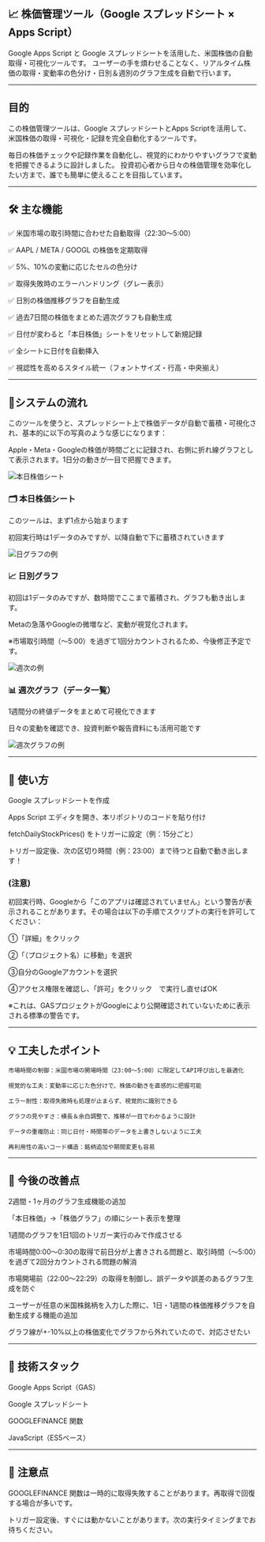## 📈 株価管理ツール（Google スプレッドシート × Apps Script）

Google Apps Script と Google スプレッドシートを活用した、米国株価の自動取得・可視化ツールです。 ユーザーの手を煩わせることなく、リアルタイム株価の取得・変動率の色分け・日別＆週別のグラフ生成を自動で行います。

---

## 目的

この株価管理ツールは、Google スプレッドシートとApps Scriptを活用して、米国株価の取得・可視化・記録を完全自動化するツールです。

毎日の株価チェックや記録作業を自動化し、視覚的にわかりやすいグラフで変動を把握できるように設計しました。 投資初心者から日々の株価管理を効率化したい方まで、誰でも簡単に使えることを目指しています。

---

## 🛠 主な機能

✅ 米国市場の取引時間に合わせた自動取得（22:30〜5:00）

✅ AAPL / META / GOOGL の株価を定期取得

✅ 5%、10%の変動に応じたセルの色分け

✅ 取得失敗時のエラーハンドリング（グレー表示）

✅ 日別の株価推移グラフを自動生成

✅ 過去7日間の株価をまとめた週次グラフも自動生成

✅ 日付が変わると「本日株価」シートをリセットして新規記録

✅ 全シートに日付を自動挿入

✅ 視認性を高めるスタイル統一（フォントサイズ・行高・中央揃え）

---

## 🧭システムの流れ

このツールを使うと、スプレッドシート上で株価データが自動で蓄積・可視化され、基本的に以下の写真のような感じになります：

Apple・Meta・Googleの株価が時間ごとに記録され、右側に折れ線グラフとして表示されます。1日分の動きが一目で把握できます。


![本日株価シート](Images/Sheet01.png)

### 🗂 本日株価シート

このツールは、まず1点から始まります

初回実行時は1データのみですが、以降自動で下に蓄積されていきます

![日グラフの例](Images/Sheet02.png)


### 📈 日別グラフ

初回は1データのみですが、数時間でここまで蓄積され、グラフも動き出します。

Metaの急落やGoogleの微増など、変動が視覚化されます。

※市場取引時間（〜5:00）を過ぎて1回分カウントされるため、今後修正予定です。

![週次の例](Images/Sheet03.png)


### 📊 週次グラフ（データ一覧）

1週間分の終値データをまとめて可視化できます

日々の変動を確認でき、投資判断や報告資料にも活用可能です

![週次グラフの例](Images/Sheet04.png)

---

## 🚀 使い方

Google スプレッドシートを作成

Apps Script エディタを開き、本リポジトリのコードを貼り付け

fetchDailyStockPrices() をトリガーに設定（例：15分ごと）

トリガー設定後、次の区切り時間（例：23:00）まで待つと自動で動き出します！

        
### (注意)

初回実行時、Googleから「このアプリは確認されていません」という警告が表示されることがあります。その場合は以下の手順でスクリプトの実行を許可してください：

①「詳細」をクリック

➁「（プロジェクト名）に移動」を選択

③自分のGoogleアカウントを選択

④アクセス権限を確認し、「許可」をクリック　で実行し直せばOK

※これは、GASプロジェクトがGoogleにより公開確認されていないために表示される標準の警告です。

---

## 💡 工夫したポイント

    市場時間の制御：米国市場の開場時間（23:00〜5:00）に限定してAPI呼び出しを最適化

    視覚的な工夫：変動率に応じた色分けで、株価の動きを直感的に把握可能

    エラー耐性：取得失敗時も処理が止まらず、視覚的に識別できる

    グラフの見やすさ：横長＆余白調整で、推移が一目でわかるように設計

    データの重複防止：同じ日付・時間帯のデータを上書きしないように工夫

    再利用性の高いコード構造：銘柄追加や期間変更も容易

---    

## 🧩 今後の改善点

2週間・1ヶ月のグラフ生成機能の追加

「本日株価」→「株価グラフ」の順にシート表示を整理

1週間のグラフを1日1回のトリガー実行のみで作成させる

市場時間0:00〜0:30の取得で前日分が上書きされる問題と、取引時間（〜5:00）を過ぎて2回分カウントされる問題の解消

市場開場前（22:00〜22:29）の取得を制御し、誤データや誤差のあるグラフ生成を防ぐ

ユーザーが任意の米国株銘柄を入力した際に、1日・1週間の株価推移グラフを自動生成する機能の追加

グラフ線が+-10%以上の株価変化でグラフから外れていたので、対応させたい

---

## 🔧 技術スタック

Google Apps Script（GAS）

Google スプレッドシート

GOOGLEFINANCE 関数

JavaScript（ES5ベース）

---

## 📌 注意点

GOOGLEFINANCE 関数は一時的に取得失敗することがあります。再取得で回復する場合が多いです。

トリガー設定後、すぐには動かないことがあります。次の実行タイミングまでお待ちください。
